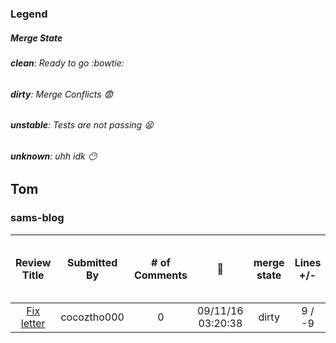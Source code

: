 ### Legend
##### Merge State
###### **clean**: Ready to go :bowtie:
###### **dirty**: Merge Conflicts :fearful:
###### **unstable**: Tests are not passing :tired_face:
###### **unknown**: uhh idk :no_mouth:
## Tom
### sams-blog
| Review Title | Submitted By | # of Comments | :date: | merge state | Lines +/- | updated since your last comment | new review since your last comment | 
| :---: | :---: | :---: | :---: | :---: | :---: | :---: | :---: |
| [Fix letter](https://github.com/cocoztho000/Sams-Blog/pull/1) | cocoztho000 | 0 | 09/11/16 03:20:38 | dirty | 9 / -9 | Not Implemented | False | 
